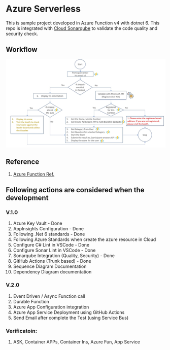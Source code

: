 # Azure Serverless
This is sample project developed in Azure Function v4 with dotnet 6. This repo is integrated with [Cloud Sonarqube](https://sonarcloud.io/summary/new_code?id=natarajanganapathi_AzureServerless) to validate the code quality and security check. 


## Workflow 

![Contest application workflow](./docs/Workflow.JPG)

## Reference

1. [Azure Function Ref.](https://github.com/MicrosoftDocs/azure-docs/blob/main/articles/azure-functions/create-first-function-cli-csharp.md)


## Following actions are considered when the development

### V.1.0

1. Azure Key Vault - Done
2. AppInsights Configuration - Done 
3. Following .Net 6 standards - Done
4. Following Azure Standards when create the azure resource in Cloud
5. Configure C# Lint in VSCode - Done
6. Configure Sonar Lint in VSCode - Done
7. Sonarqube Integration (Quality, Security) - Done
8. GitHub Actions (Trunk based) - Done
9. Sequence Diagram Documentation
10. Dependency Diagram documentation

### V.2.0

1. Event Driven / Async Function call
2. Durable Function
3. Azure App Configuration integration
4. Azure App Service Deployment using GitHub Actions
5. Send Email after complete the Test (using Service Bus)

### Verificatoin:

1.  ASK, Container APPs, Container Ins, Azure Fun, App Service
